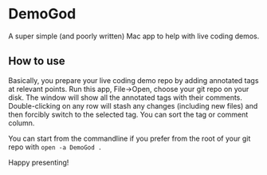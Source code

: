 DemoGod
=======

A super simple (and poorly written) Mac app to help with live coding demos.

How to use
----------

Basically, you prepare your live coding demo repo by adding annotated tags at relevant points.
Run this app, File->Open, choose your git repo on your disk. The window will show all the annotated tags with
their comments. Double-clicking on any row will stash any changes (including new files) and then
forcibly switch to the selected tag. You can sort the tag or comment column.

You can start from the commandline if you prefer from the root of your git repo with `open -a DemoGod .`

Happy presenting!
